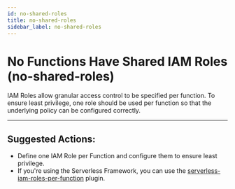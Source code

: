 ```yaml
---
id: no-shared-roles
title: no-shared-roles
sidebar_label: no-shared-roles
---
```


# No Functions Have Shared IAM Roles (no-shared-roles)

IAM Roles allow granular access control to be specified per function.
To ensure least privilege, one role should be used per function so that the underlying policy can be configured correctly.

---

## Suggested Actions:

- Define one IAM Role per Function and configure them to ensure least privilege.
- If you're using the Serverless Framework, you can use the [serverless-iam-roles-per-function](https://github.com/functionalone/serverless-iam-roles-per-function) plugin.
